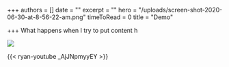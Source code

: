 +++
authors = []
date = ""
excerpt = ""
hero = "/uploads/screen-shot-2020-06-30-at-8-56-22-am.png"
timeToRead = 0
title = "Demo"

+++
What happens when I try to put content h

![](https://res.cloudinary.com/damfsuupo/image/upload/f_auto,c_scale,w_auto:100,dpr_auto/v1593522723/Ryan%20Test/Screen_Shot_2020-06-30_at_8.56.22_AM_y6cfmj.png)

{{< ryan-youtube _AjJNpmyyEY >}}